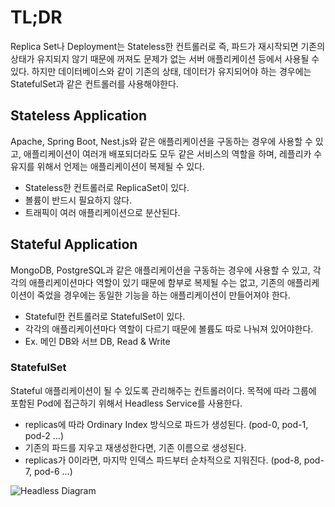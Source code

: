 # TL;DR

Replica Set나 Deployment는 Stateless한 컨트롤러로 즉, 파드가 재시작되면 기존의 상태가
유지되지 않기 때문에 꺼져도 문제가 없는 서버 애플리케이션 등에서 사용될 수 있다. 하지만 데이터베이스와 같이 기존의 상태, 데이터가
유지되어야 하는 경우에는 StatefulSet과 같은 컨트롤러를 사용해야한다.

## Stateless Application

Apache, Spring Boot, Nest.js와 같은 애플리케이션을 구동하는 경우에 사용할 수 있고, 애플리케이션이 여러개 배포되더라도
모두 같은 서비스의 역할을 하며, 레플리카 수 유지를 위해서 언제는 애플리케이션이 복제될 수 있다.

- Stateless한 컨트롤러로 ReplicaSet이 있다.
- 볼륨이 반드시 필요하지 않다.
- 트래픽이 여러 애플리케이션으로 분산된다.

## Stateful Application

MongoDB, PostgreSQL과 같은 애플리케이션을 구동하는 경우에 사용할 수 있고, 각각의 애플리케이션마다 역할이 있기 때문에 함부로
복제될 수는 없고, 기존의 애플리케이션이 죽었을 경우에는 동일한 기능을 하는 애플리케이션이 만들어져야 한다.

- Stateful한 컨트롤러로 StatefulSet이 있다.
- 각각의 애플리케이션마다 역할이 다르기 때문에 볼륨도 따로 나눠져 있어야한다.
- Ex. 메인 DB와 서브 DB, Read & Write

### StatefulSet

Stateful 애플리케이션이 될 수 있도록 관리해주는 컨트롤러이다. 목적에 따라 그룹에 포함된 Pod에 접근하기 위해서
Headless Service를 사용한다.

- replicas에 따라 Ordinary Index 방식으로 파드가 생성된다. (pod-0, pod-1, pod-2 ...)
- 기존의 파드를 지우고 재생성한다면, 기존 이름으로 생성된다.
- replicas가 0이라면, 마지막 인덱스 파드부터 순차적으로 지워진다. (pod-8, pod-7, pod-6 ...)

![Headless Diagram](../../x.%20Images/k8s%20headless%20diagram.png)
